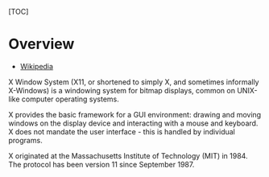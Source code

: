 [TOC]

# Overview
- [Wikipedia](https://en.wikipedia.org/wiki/X_Window_System)

X Window System (X11, or shortened to simply X, and sometimes informally X-Windows) is a windowing system for bitmap displays, common on UNIX-like computer operating systems.

X provides the basic framework for a GUI environment: drawing and moving windows on the display device and interacting with a mouse and keyboard. X does not mandate the user interface - this is handled by individual programs.

X originated at the Massachusetts Institute of Technology (MIT) in 1984. The protocol has been version 11 since September 1987.
